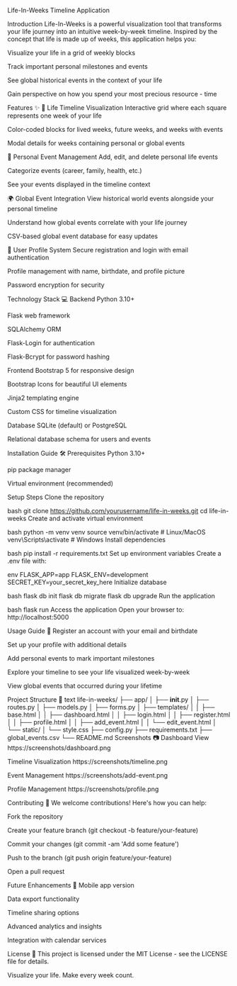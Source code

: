Life-In-Weeks Timeline Application

Introduction
Life-In-Weeks is a powerful visualization tool that transforms your life journey into an intuitive week-by-week timeline. Inspired by the concept that life is made up of weeks, this application helps you:

Visualize your life in a grid of weekly blocks

Track important personal milestones and events

See global historical events in the context of your life

Gain perspective on how you spend your most precious resource - time

Features ✨
📅 Life Timeline Visualization
Interactive grid where each square represents one week of your life

Color-coded blocks for lived weeks, future weeks, and weeks with events

Modal details for weeks containing personal or global events

🎯 Personal Event Management
Add, edit, and delete personal life events

Categorize events (career, family, health, etc.)

See your events displayed in the timeline context

🌍 Global Event Integration
View historical world events alongside your personal timeline

Understand how global events correlate with your life journey

CSV-based global event database for easy updates

👤 User Profile System
Secure registration and login with email authentication

Profile management with name, birthdate, and profile picture

Password encryption for security

Technology Stack 💻
Backend
Python 3.10+

Flask web framework

SQLAlchemy ORM

Flask-Login for authentication

Flask-Bcrypt for password hashing

Frontend
Bootstrap 5 for responsive design

Bootstrap Icons for beautiful UI elements

Jinja2 templating engine

Custom CSS for timeline visualization

Database
SQLite (default) or PostgreSQL

Relational database schema for users and events

Installation Guide 🛠️
Prerequisites
Python 3.10+

pip package manager

Virtual environment (recommended)

Setup Steps
Clone the repository

bash
git clone https://github.com/yourusername/life-in-weeks.git
cd life-in-weeks
Create and activate virtual environment

bash
python -m venv venv
source venv/bin/activate  # Linux/MacOS
venv\Scripts\activate    # Windows
Install dependencies

bash
pip install -r requirements.txt
Set up environment variables
Create a .env file with:

env
FLASK_APP=app
FLASK_ENV=development
SECRET_KEY=your_secret_key_here
Initialize database

bash
flask db init
flask db migrate
flask db upgrade
Run the application

bash
flask run
Access the application
Open your browser to: http://localhost:5000

Usage Guide 📖
Register an account with your email and birthdate

Set up your profile with additional details

Add personal events to mark important milestones

Explore your timeline to see your life visualized week-by-week

View global events that occurred during your lifetime

Project Structure 📂
text
life-in-weeks/
├── app/
│   ├── __init__.py
│   ├── routes.py
│   ├── models.py
│   ├── forms.py
│   ├── templates/
│   │   ├── base.html
│   │   ├── dashboard.html
│   │   ├── login.html
│   │   ├── register.html
│   │   ├── profile.html
│   │   ├── add_event.html
│   │   └── edit_event.html
│   └── static/
│       └── style.css
├── config.py
├── requirements.txt
├── global_events.csv
└── README.md
Screenshots 📷
Dashboard View
https://screenshots/dashboard.png

Timeline Visualization
https://screenshots/timeline.png

Event Management
https://screenshots/add-event.png

Profile Management
https://screenshots/profile.png

Contributing 🤝
We welcome contributions! Here's how you can help:

Fork the repository

Create your feature branch (git checkout -b feature/your-feature)

Commit your changes (git commit -am 'Add some feature')

Push to the branch (git push origin feature/your-feature)

Open a pull request

Future Enhancements 🚀
Mobile app version

Data export functionality

Timeline sharing options

Advanced analytics and insights

Integration with calendar services

License 📄
This project is licensed under the MIT License - see the LICENSE file for details.

Visualize your life. Make every week count.

